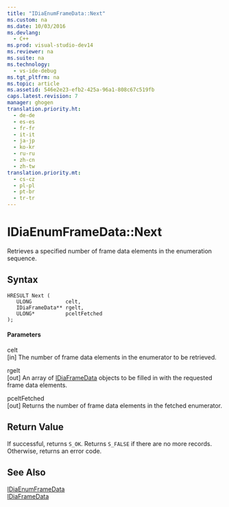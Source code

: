 ```yaml
---
title: "IDiaEnumFrameData::Next"
ms.custom: na
ms.date: 10/03/2016
ms.devlang: 
  - C++
ms.prod: visual-studio-dev14
ms.reviewer: na
ms.suite: na
ms.technology: 
  - vs-ide-debug
ms.tgt_pltfrm: na
ms.topic: article
ms.assetid: 546e2e23-efb2-425a-96a1-808c67c519fb
caps.latest.revision: 7
manager: ghogen
translation.priority.ht: 
  - de-de
  - es-es
  - fr-fr
  - it-it
  - ja-jp
  - ko-kr
  - ru-ru
  - zh-cn
  - zh-tw
translation.priority.mt: 
  - cs-cz
  - pl-pl
  - pt-br
  - tr-tr
---
```

# IDiaEnumFrameData::Next
Retrieves a specified number of frame data elements in the enumeration sequence.  
  
## Syntax  
  
```cpp#  
HRESULT Next (   
   ULONG           celt,   
   IDiaFrameData** rgelt,  
   ULONG*          pceltFetched  
);  
```  
  
#### Parameters  
 celt  
 [in] The number of frame data elements in the enumerator to be retrieved.  
  
 rgelt  
 [out] An array of [IDiaFrameData](../VS_debugger/IDiaFrameData.md) objects to be filled in with the requested frame data elements.  
  
 pceltFetched  
 [out] Returns the number of frame data elements in the fetched enumerator.  
  
## Return Value  
 If successful, returns `S_OK`. Returns `S_FALSE` if there are no more records. Otherwise, returns an error code.  
  
## See Also  
 [IDiaEnumFrameData](../VS_debugger/IDiaEnumFrameData.md)   
 [IDiaFrameData](../VS_debugger/IDiaFrameData.md)